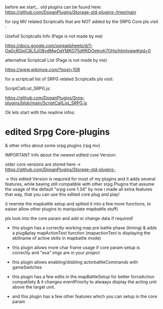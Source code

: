 before we start,..
old plugins can be found here:
https://github.com/DopanPlugins/Storage-old-plugins-/tree/main

for rpg MV related Scriptcalls that are NOT added by the SRPG Core pls visit :

Usefull Scriptcalls Info 
(Page is not made by me)

https://docs.google.com/spreadsheets/d/1-Oa0cRGpjC8L5JO8vdMwOaYMKO75dtfKDOetnvh7OHs/htmlview#gid=0

alternative Scriptcall List
(Page is not made by me)

https://www.wikimoe.com/?post=108

for a scriptcall list of SRPG related Scriptcalls pls visit:

ScriptCallList_SRPG.js:

https://github.com/DopanPlugins/Srpg-plugins/blob/main/ScriptCallList_SRPG.js


Ok lets start with the readme infos:
# edited Srpg Core-plugins 
& other infos about some srpg plugins (rpg mv)

IMPORTANT Info about the newest edited core Version:

older core versions are stored here -> https://github.com/DopanPlugins/Storage-old-plugins-

-> this edited Version is required for most of my plugins and it adds several features,
while beeing still compatible with other srpg Plugins that assume the usage of the default "srpg core 1.34"
by now i made all extra features that way, that you can use this edited core plug and play!

(i rewrote the mapbattle setup and splited it into a few more functions,
to eaiser allow other plugins to manipulate mapbattle stuff)

pls look into the core param and add or change data if required!

- this plugin has a correctly working map pre battle phase (timing) & adds a plug&play mapActionText function
(mapactionText is displaying the skillname of active skills in mapbattle mode)

- this plugin allows more char frame usage if core param setup is correctly and "exa" imgs are in your project

- this plugin allows enabling/disbling actorbattleCommands with gameSwitches

- this plugin has a few edits in the mapBattleSetup for better forceAction compatilety & it changes eventPriority to alwaays display the acting unit above the target unit.

- and this plugin has a few other features which you can setup in the core param
